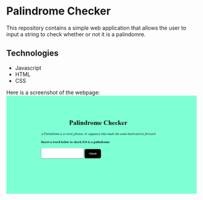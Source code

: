 # Palindrome Checker
This repository contains a simple web application that allows the user to input a string to check whether or not it is a palindomre. 

## Technologies
* Javascript
* HTML
* CSS

Here is a screenshot of the webpage:
![](plaindomeChecker.png)
